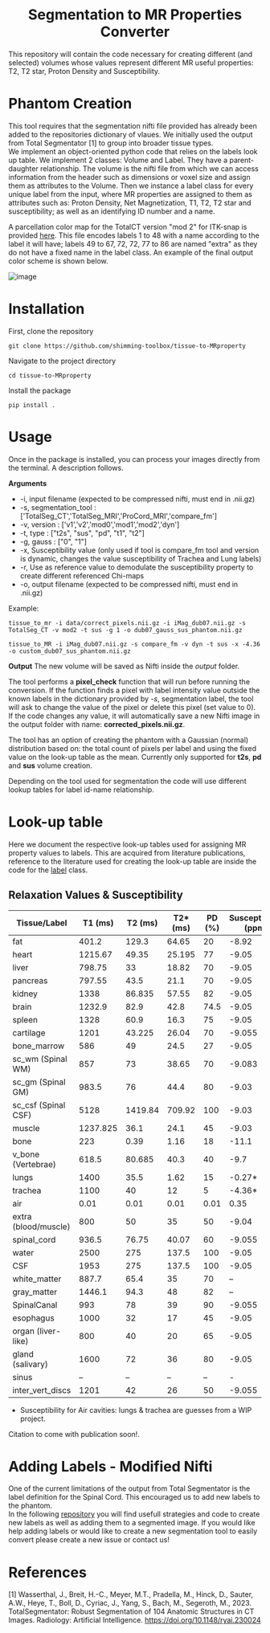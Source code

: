 # <div align="center">**Segmentation to MR Properties Converter**</div>

This repository will contain the code necessary for creating different (and selected) volumes whose values represent different MR useful properties: T2, T2 star, Proton Density and Susceptibility.

# Phantom Creation

This tool requires that the segmentation nifti file provided has already been added to the repositories dictionary of vlaues. We initially used the output from Total Segmentator [1] to group into broader tissue types. </br>
We implement an object-oriented python code that relies on the labels look up table. We implement 2 classes: Volume and Label. They have a parent-daughter relationship. The volume is the nifti file from which we can access information from the header such as dimensions or voxel size and assign them as attributes to the Volume. Then we instance a label class for every unique label from the input, where MR properties are assigned to them as attributes such as: Proton Density, Net Magnetization, T1, T2, T2 star and susceptibility; as well as an identifying ID number and a name. 

A parcellation color map for the TotalCT version "mod 2" for ITK-snap is provided [here](parcellation_itk.txt). This file encodes labels 1 to 48 with a name according to the label it will have; labels 49 to 67, 72, 72, 77 to 86 are named "extra" as they do not have a fixed name in the label class. An example of the final output color scheme is shown below.

![image](https://github.com/sriosq/brainhack_project/assets/154398382/36e16ab6-0683-4455-bec4-4337bb7bb975)

# Installation

First, clone the repository

```
git clone https://github.com/shimming-toolbox/tissue-to-MRproperty
```

Navigate to the project directory

```
cd tissue-to-MRproperty
```

Install the package

```
pip install .
```

# Usage

Once in the package is installed, you can process your images directly from the terminal. A description follows. </br>

**Arguments** 
- -i, input filename (expected to be compressed nifti, must end in .nii.gz)
- -s, segmentation_tool : ['TotalSeg_CT','TotalSeg_MRI','ProCord_MRI','compare_fm']
- -v, version : ['v1','v2','mod0','mod1','mod2','dyn']
- -t, type : ["t2s", "sus", "pd", "t1", "t2"]
- -g, gauss : ["0", "1"]
- -x, Susceptibility value (only used if tool is compare_fm tool and version is dynamic, changes the value susceptibility of Trachea and Lung labels)
- -r, Use as reference value to demodulate the susceptibility property to create different referenced Chi-maps
- -o, output filename (expected to be compressed nifti, must end in .nii.gz)

Example:
```
tissue_to_mr -i data/correct_pixels.nii.gz -i iMag_dub07.nii.gz -s TotalSeg_CT -v mod2 -t sus -g 1 -o dub07_gauss_sus_phantom.nii.gz
```

```
tissue_to_MR -i iMag_dub07.nii.gz -s compare_fm -v dyn -t sus -x -4.36 -o custom_dub07_sus_phantom.nii.gz
```

**Output** The new volume will be saved as Nifti inside the *output* folder. </br>

The tool performs a **pixel_check** function that will run before running the conversion. If the function finds a pixel with label intensity value outside the known labels in the dictionary provided by *-s*, segmentation label, the tool will ask to change the value of the pixel or delete this pixel (set value to 0). If the code changes any value, it will automatically save a new Nifti image in the output folder with name: **corrected_pixels.nii.gz**.

The tool has an option of creating the phantom with a Gaussian (normal) distribution based on: the total count of pixels per label and using the fixed value on the look-up table as the mean. Currently only supported for **t2s**, **pd** and **sus** volume creation.

Depending on the tool used for segmentation the code will use different lookup tables for label id-name relationship. </br>

# Look-up table
Here we document the respective look-up tables used for assigning MR property values to labels. This are acquired from literature publications, reference to the literature used for creating the look-up table are inside the code for the [label](functions/label.py) class.

## Relaxation Values & Susceptibility

| Tissue/Label        | T1 (ms) | T2 (ms) | T2* (ms) | PD (%) | Susceptibility (ppm) |
|----------------------|---------|---------|----------|--------|-----------------------|
| fat                 | 401.2   | 129.3   | 64.65    | 20     | -8.92 |
| heart               | 1215.67 | 49.35   | 25.195   | 77     | -9.05 |
| liver               | 798.75  | 33      | 18.82    | 70     | -9.05 |
| pancreas            | 797.55  | 43.5    | 21.1     | 70     | -9.05 |
| kidney              | 1338    | 86.835  | 57.55    | 82     | -9.05 |
| brain               | 1232.9  | 82.9    | 42.8     | 74.5   | -9.05 |
| spleen              | 1328    | 60.9    | 16.3     | 75     | -9.05 |
| cartilage           | 1201    | 43.225  | 26.04    | 70     | -9.055|
| bone_marrow         | 586     | 49      | 24.5     | 27     | -9.05 |
| sc_wm (Spinal WM)   | 857     | 73      | 38.65    | 70     | -9.083|
| sc_gm (Spinal GM)   | 983.5   | 76      | 44.4     | 80     | -9.03 |
| sc_csf (Spinal CSF) | 5128    | 1419.84 | 709.92   | 100    | -9.03 |
| muscle              | 1237.825| 36.1    | 24.1     | 45     | -9.03 |
| bone                | 223     | 0.39    | 1.16     | 18     | -11.1 |
| v_bone (Vertebrae)  | 618.5   | 80.685  | 40.3     | 40     | -9.7  |
| lungs               | 1400    | 35.5    | 1.62     | 15     | -0.27* |
| trachea             | 1100    | 40      | 12       | 5      | -4.36* |
| air                 | 0.01    | 0.01    | 0.01     | 0.01   | 0.35  |
| extra (blood/muscle)| 800     | 50      | 35       | 50     | -9.04 |
| spinal_cord         | 936.5   | 76.75   | 40.07    | 60     | -9.055|
| water               | 2500    | 275     | 137.5    | 100    | -9.05 |
| CSF                 | 1953    | 275     | 137.5    | 100    | -9.05 |
| white_matter        | 887.7   | 65.4    | 35       | 70     | –     |
| gray_matter         | 1446.1  | 94.3    | 48       | 82     | –     |
| SpinalCanal         | 993     | 78      | 39       | 90     | -9.055|
| esophagus           | 1000    | 32      | 17       | 45     | -9.05 |
| organ (liver-like)  | 800     | 40      | 20       | 65     | -9.05 |
| gland (salivary)    | 1600    | 72      | 36       | 80     | -9.05 |
| sinus               | –       | –       | –        | –      | -     |
| inter_vert_discs    | 1201    | 42      | 26       | 50     | -9.055|


* Susceptibility for Air cavities: lungs & trachea are guesses from a WIP project.

Citation to come with publication soon!. </br>

# Adding Labels - Modified Nifti

One of the current limitations of the output from Total Segmentator is the label definition for the Spinal Cord. This encouraged us to add new labels to the phantom. </br>
In the following [repository](https://github.com/sriosq/Image-processing-strategies) you will find usefull strategies and code to create new labels as well as adding them to a segmented image.
If you would like help adding labels or would like to create a new segmentation tool to easily convert please create a new issue or contact us!

# References 

[1] Wasserthal, J., Breit, H.-C., Meyer, M.T., Pradella, M., Hinck, D., Sauter, A.W., Heye, T., Boll, D., Cyriac, J., Yang, S., Bach, M., Segeroth, M., 2023. TotalSegmentator: Robust Segmentation of 104 Anatomic Structures in CT Images. Radiology: Artificial Intelligence. https://doi.org/10.1148/ryai.230024 </br>
